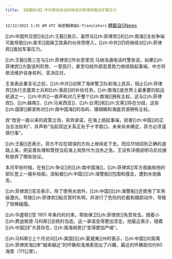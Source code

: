 ```yaml
---
title: 【秘翻在线】中共嚣张发话将继续对菲律宾施加军事压力
---
```

`12/22/2023 1:35 AM UTC 秘密翻譯組G-Translators` [轉載自GNews](https://gnews.org/articles/2138379)

[[zh:中国外交部]]长[[zh:王毅]]表示，虽然与[[zh:菲律宾]]的[[zh:南海]]主权争端可能导致[[zh:美军]]因保卫其条约伙伴而卷入，[[zh:中共]]仍将继续对[[zh:菲律宾]]施加军事压力。

[[zh:王毅]]周三在与[[zh:菲律宾]]外长恩里克·马纳洛通电话时警告说，如果[[zh:菲律宾]]方面误判形势、一意孤行，甚至勾结外部恶意势力继续挑起事端，中方将依法维护自身权利，坚决应对。

王发表此番言论之前，[[zh:中共]]动用了海岸警卫队和海上民兵，阻止[[zh:菲律宾]]执行支援其士兵和[[zh:渔民]]的补给任务。[[zh:南海]]是世界上最重要的航运航道之一，[[zh:中共]]一直声称对几乎整个[[zh:南海]]拥有主权，这与[[zh:菲律宾]]、[[zh:越南]]、[[zh:马来西亚]]、[[zh:台湾]]和[[zh:文莱]]存在分歧，这些[[zh:国家]]都宣称对[[zh:南中国海]]的岛屿、珊瑚礁和海底资源拥有主权。

​​​​​​​​​​​​​​宾“改变一直以来的政策立场，背弃承诺，在海上挑起事端，损害[[zh:中国]]的正当合法权利”，并声称“当前双边关系正处于十字路口，未来尚未确定，菲方必须谨慎行事”。

[[zh:王毅]]还表示，菲方不应在错误的方向上继续走下去，而应尽快回到正确的道路上来，把妥善处理和管控当前海上局势作为当务之急。王没有详细说明马尼拉据称放弃了哪些协议。

本月早些时候，在有[[zh:争议]]的[[zh:南中国海]]，[[zh:菲律宾]]军方首脑和他的部队登上一艘补给船，该船被[[zh:中国]][[zh:海警船]]包围和撞击，遭到水炮轰击。

[[zh:菲律宾]]官员表示，除了使用水炮外，[[zh:中国]][[zh:海警船]]还使用了军用级激光，导致[[zh:菲律宾]]船员暂时失明，并进行了危险的拦截和跟踪动作，导致了轻微碰撞。

[[zh:华盛顿]]受 1951 年条约的约束，帮助保卫[[zh:菲律宾]]免受攻击。随着小[[zh:费迪南德·马科斯]]总统的当选，这一承诺变得更加坚定。他最近表示，随着[[zh:中国]]扩大其存在，[[zh:南海局势]]“变得更加严峻”。

[[zh:马科斯]]上个月访问[[zh:美国]][[zh:夏威夷]]州时表示，[[zh:中国]]对距离[[zh:菲律宾海]]岸“越来越近”的环礁和浅滩表现出了兴趣，最近的环礁距仅约60海里（111公里）。

